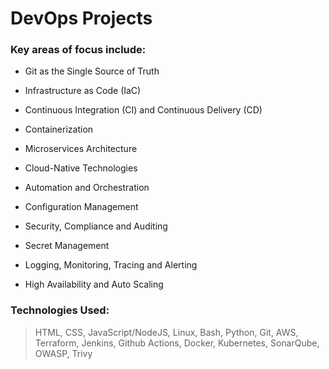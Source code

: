 # DevOps Projects

### Key areas of focus include:

- Git as the Single Source of Truth

- Infrastructure as Code (IaC)

- Continuous Integration (CI) and Continuous Delivery (CD)

- Containerization

- Microservices Architecture

- Cloud-Native Technologies

- Automation and Orchestration

- Configuration Management

- Security, Compliance and Auditing

- Secret Management

- Logging, Monitoring, Tracing and Alerting

- High Availability and Auto Scaling

### Technologies Used:

> HTML, CSS, JavaScript/NodeJS, Linux, Bash, Python, Git, AWS, Terraform, Jenkins, Github Actions, Docker, Kubernetes, SonarQube, OWASP, Trivy



